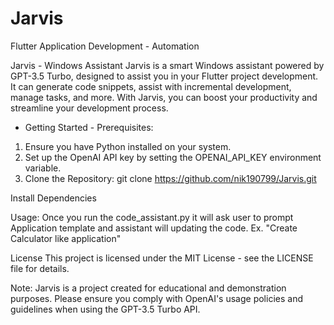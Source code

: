 # Jarvis
Flutter Application Development - Automation

Jarvis - Windows Assistant
Jarvis is a smart Windows assistant powered by GPT-3.5 Turbo, designed to assist you in your Flutter project development. It can generate code snippets, assist with incremental development, manage tasks, and more. With Jarvis, you can boost your productivity and streamline your development process.

- Getting Started -
Prerequisites:
1. Ensure you have Python installed on your system.
2. Set up the OpenAI API key by setting the OPENAI_API_KEY environment variable.
3. Clone the Repository:
git clone https://github.com/nik190799/Jarvis.git

Install Dependencies

Usage:
Once you run the code_assistant.py it will ask user to prompt Application template and assistant will updating the code.
Ex. "Create Calculator like application"

License
This project is licensed under the MIT License - see the LICENSE file for details.

Note: Jarvis is a project created for educational and demonstration purposes. Please ensure you comply with OpenAI's usage policies and guidelines when using the GPT-3.5 Turbo API.
